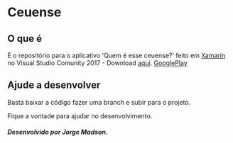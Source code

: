 # Ceuense
## O que é
É o repositório para o aplicativo 'Quem é esse ceuense?' feito em [Xamarin](https://www.xamarin.com/) no Visual Studio Comunity 2017 - Download [aqui](https://imagine.microsoft.com/pt-br/Catalog/Product/530).
[GooglePlay](https://play.google.com/store/apps/details?id=quemECeu.quemECeu)

## Ajude a desenvolver
Basta baixar a código fazer uma branch e subir para o projeto.

Fique a vontade para ajudar no desenvolvimento.

##### Desenvolvido por Jorge Madson.
